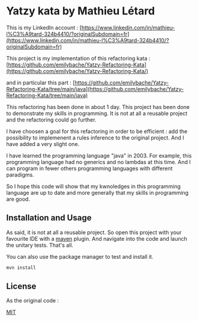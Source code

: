 # Yatzy kata by Mathieu Létard

This is my LinkedIn account :
[https://www.linkedin.com/in/mathieu-l%C3%A9tard-324b4410/?originalSubdomain=fr](https://www.linkedin.com/in/mathieu-l%C3%A9tard-324b4410/?originalSubdomain=fr)

This project is my implementation of this refactoring kata :
[https://github.com/emilybache/Yatzy-Refactoring-Kata](https://github.com/emilybache/Yatzy-Refactoring-Kata/)

and in particular this part :
[https://github.com/emilybache/Yatzy-Refactoring-Kata/tree/main/java](https://github.com/emilybache/Yatzy-Refactoring-Kata/tree/main/java)

This refactoring has been done in about 1 day. This project has been done to demonstrate my skills in programming. It is not at all a reusable project and the refactoring could go further.

I have choosen a goal for this refactoring in order to be efficient : add the possibility to implemenent a rules inference to the original project. And I have added a very slight one.

I have learned the programming language "java" in 2003. For example, this programming language had no generics and no lambdas at this time. And I can program in fewer others programming languages with different paradigms.

So I hope this code will show that my kwnoledges in this programming language are up to date and more generally that my skills in programming are good.

## Installation and Usage

As said, it is not at all a reusable project. So open this project with your favourite IDE with a [maven](https://maven.apache.org/) plugin. And navigate into the code and launch the unitary tests. That's all.

You can also use the package manager to test and install it.

```bash
mvn install
```

## License

As the original code :

[MIT](https://choosealicense.com/licenses/mit/)

